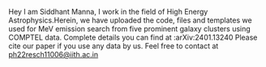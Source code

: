 Hey I am Siddhant Manna,  I work in the field of High Energy Astrophysics.Herein, we have uploaded the code, files and templates we used for MeV emission search from five prominent galaxy clusters using COMPTEL data. Complete details you can find at :arXiv:2401.13240      Please cite our paper if you use any data by us. Feel free to contact at ph22resch11006@iith.ac.in
